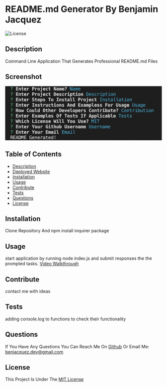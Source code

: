 # README.md Generator By Benjamin Jacquez
![License](https://img.shields.io/badge/License-MIT-blue)

## Description
Command Line Application That Generates Professional README.md Files
  
## Screenshot
![Website Screenshot](img/readme-generator-ss.png)
  
## Table of Contents
- [Description](#description)
- [Deployed Website](#deployed-website)
- [Installation](#installation)
- [Usage](#usage)
- [Contribute](#contribute)
- [Tests](#tests)
- [Questions](#questions)
- [License](#license)
  
## Installation 
Clone Repository And npm install inquirer package

## Usage
start application by running node index.js and submit responses the the prompted tasks.
[Video Walkthrough](chrome-extension://mmeijimgabbpbgpdklnllpncmdofkcpn/app.html#/files/0d505fc3-3d8f-47c4-yb23-339f316b522e)
  
## Contribute
contact me with ideas
  
## Tests
adding console.log to functions to check their functionality

## Questions
If You Have Any Questions You Can Reach Me On [Github](https://github.com/Ben-Jacquez) Or Email Me: benjacquez.dev@gmail.com

## License
This Project Is Under The [MIT License](https://opensource.org/license/mit/)


